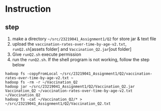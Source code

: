 # Instruction
## step
1. make a directory `~/src/23219041_Assignment1/Q2` for store jar & text file
2. upload the `vaccination-rates-over-time-by-age-v2.txt`, `runQ2.sh`[assets folder] and `Vaccination_Q2.jar`[out folder]
3. Give `runQ2.sh` execute permission
4. run the `runQ2.sh`. If the shell program is not working, follow the step below
```
hadoop fs -copyFromLocal ~/src/23219041_Assignment1/Q2/vaccination-rates-over-time-by-age-v2.txt ~
hadoop fs -rm -r ~/Vaccination_Q2
hadoop jar ~/src/23219041_Assignment1/Q2/Vaccination_Q2.jar Vaccination_Q2 ~/vaccination-rates-over-time-by-age-v2.txt ~/Vaccination_Q2
hadoop fs -cat ~/Vaccination_Q2/* > ~/src/23219041_Assignment1/Q2/Vaccination_Q2.txt
```